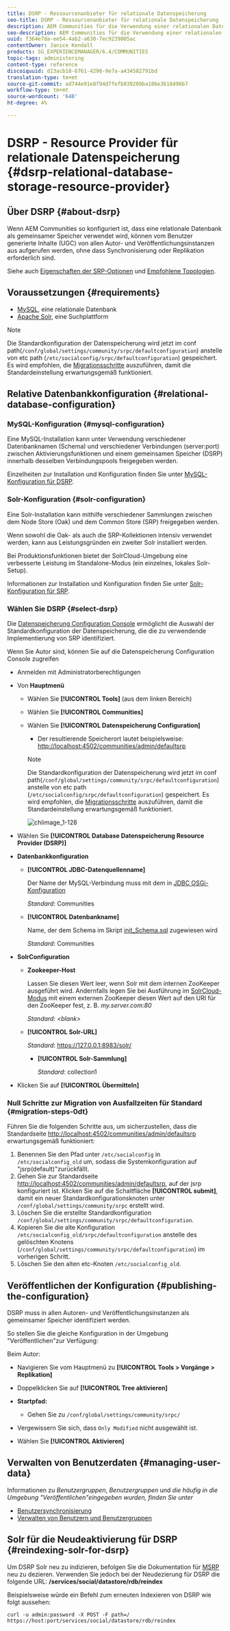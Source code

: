 ```yaml
---
title: DSRP - Ressourcenanbieter für relationale Datenspeicherung
seo-title: DSRP - Ressourcenanbieter für relationale Datenspeicherung
description: AEM Communities für die Verwendung einer relationalen Datenbank als gemeinsamen Speicher einrichten
seo-description: AEM Communities für die Verwendung einer relationalen Datenbank als gemeinsamen Speicher einrichten
uuid: f364e7da-ee54-4ab2-a630-7ec9239005ac
contentOwner: Janice Kendall
products: SG_EXPERIENCEMANAGER/6.4/COMMUNITIES
topic-tags: administering
content-type: reference
discoiquuid: d23acb18-6761-4290-9e7a-a434582791bd
translation-type: tm+mt
source-git-commit: ad744e91e8f94d7fefb939209ba186e3b18496b7
workflow-type: tm+mt
source-wordcount: '648'
ht-degree: 4%

---
```



# DSRP - Resource Provider für relationale Datenspeicherung {#dsrp-relational-database-storage-resource-provider}

## Über DSRP {#about-dsrp}

Wenn AEM Communities so konfiguriert ist, dass eine relationale Datenbank als gemeinsamer Speicher verwendet wird, können vom Benutzer generierte Inhalte (UGC) von allen Autor- und Veröffentlichungsinstanzen aus aufgerufen werden, ohne dass Synchronisierung oder Replikation erforderlich sind.

Siehe auch [Eigenschaften der SRP-Optionen](working-with-srp.md#characteristics-of-srp-options) und [Empfohlene Topologien](topologies.md).

## Voraussetzungen {#requirements}

* [MySQL](#mysql-configuration), eine relationale Datenbank
* [Apache Solr](#solr-configuration), eine Suchplattform

>[!NOTE]
>
>Die Standardkonfiguration der Datenspeicherung wird jetzt im conf path(`/conf/global/settings/community/srpc/defaultconfiguration`) anstelle von etc path (`/etc/socialconfig/srpc/defaultconfiguration`) gespeichert. Es wird empfohlen, die [Migrationsschritte](#migration-steps-0dt) auszuführen, damit die Standardeinstellung erwartungsgemäß funktioniert.


## Relative Datenbankkonfiguration {#relational-database-configuration}

### MySQL-Konfiguration {#mysql-configuration}

Eine MySQL-Installation kann unter Verwendung verschiedener Datenbanknamen (Schema) und verschiedener Verbindungen (server:port) zwischen Aktivierungsfunktionen und einem gemeinsamen Speicher (DSRP) innerhalb desselben Verbindungspools freigegeben werden.

Einzelheiten zur Installation und Konfiguration finden Sie unter [MySQL-Konfiguration für DSRP](dsrp-mysql.md).

### Solr-Konfiguration {#solr-configuration}

Eine Solr-Installation kann mithilfe verschiedener Sammlungen zwischen dem Node Store (Oak) und dem Common Store (SRP) freigegeben werden.

Wenn sowohl die Oak- als auch die SRP-Kollektionen intensiv verwendet werden, kann aus Leistungsgründen ein zweiter Solr installiert werden.

Bei Produktionsfunktionen bietet der SolrCloud-Umgebung eine verbesserte Leistung im Standalone-Modus (ein einzelnes, lokales Solr-Setup).

Informationen zur Installation und Konfiguration finden Sie unter [Solr-Konfiguration für SRP](solr.md).

### Wählen Sie DSRP {#select-dsrp}

Die [Datenspeicherung Configuration Console](srp-config.md) ermöglicht die Auswahl der Standardkonfiguration der Datenspeicherung, die die zu verwendende Implementierung von SRP identifiziert.

Wenn Sie Autor sind, können Sie auf die Datenspeicherung Configuration Console zugreifen

* Anmelden mit Administratorberechtigungen
* Von **Hauptmenü**

   * Wählen Sie **[!UICONTROL Tools]** (aus dem linken Bereich)
   * Wählen Sie **[!UICONTROL Communities]**
   * Wählen Sie **[!UICONTROL Datenspeicherung Configuration]**

      * Der resultierende Speicherort lautet beispielsweise: [http://localhost:4502/communities/admin/defaultsrp](http://localhost:4502/communities/admin/defaultsrp)
      >[!NOTE]
      >
      >Die Standardkonfiguration der Datenspeicherung wird jetzt im conf path(`/conf/global/settings/community/srpc/defaultconfiguration`) anstelle von etc path (`/etc/socialconfig/srpc/defaultconfiguration`) gespeichert. Es wird empfohlen, die [Migrationsschritte](#migration-steps-0dt) auszuführen, damit die Standardeinstellung erwartungsgemäß funktioniert.

      ![chlimage_1-128](assets/chlimage_1-128.png)

* Wählen Sie **[!UICONTROL Database Datenspeicherung Resource Provider (DSRP)]**
* **Datenbankkonfiguration**

   * **[!UICONTROL JDBC-Datenquellenname]**

      Der Name der MySQL-Verbindung muss mit dem in [JDBC OSGi-Konfiguration](dsrp-mysql.md#configurejdbcconnections)

      *Standard*: Communities

   * **[!UICONTROL Datenbankname]**

      Name, der dem Schema im Skript [init_Schema.sql](dsrp-mysql.md#obtain-the-sql-script) zugewiesen wird

      *Standard*: Communities

* **SolrConfiguration**

   * **[](https://cwiki.apache.org/confluence/display/solr/Using+ZooKeeper+to+Manage+Configuration+Files)Zookeeper-Host**

      Lassen Sie diesen Wert leer, wenn Solr mit dem internen ZooKeeper ausgeführt wird. Andernfalls legen Sie bei Ausführung im [SolrCloud-Modus](solr.md#solrcloud-mode) mit einem externen ZooKeeper diesen Wert auf den URI für den ZooKeeper fest, z. B. *my.server.com:80*

      *Standard*:  *&lt;blank>*

   * **[!UICONTROL Solr-URL]**

      *Standard*: https://127.0.0.1:8983/solr/

      * **[!UICONTROL Solr-Sammlung]**

         *Standard*: collection1

* Klicken Sie auf **[!UICONTROL Übermitteln]**

### Null Schritte zur Migration von Ausfallzeiten für Standard {#migration-steps-0dt}

Führen Sie die folgenden Schritte aus, um sicherzustellen, dass die Standardseite [http://localhost:4502/communities/admin/defaultsrp](http://localhost:4502/communities/admin/defaultsrp) erwartungsgemäß funktioniert:

1. Benennen Sie den Pfad unter `/etc/socialconfig` in `/etc/socialconfig_old` um, sodass die Systemkonfiguration auf &quot;jsrp(default)&quot;zurückfällt.
1. Gehen Sie zur Standardseite [http://localhost:4502/communities/admin/defaultsrp](http://localhost:4502/communities/admin/defaultsrp), auf der jsrp konfiguriert ist. Klicken Sie auf die Schaltfläche **[!UICONTROL submit]**, damit ein neuer Standardkonfigurationsknoten unter `/conf/global/settings/community/srpc` erstellt wird.
1. Löschen Sie die erstellte Standardkonfiguration `/conf/global/settings/community/srpc/defaultconfiguration`.
1. Kopieren Sie die alte Konfiguration `/etc/socialconfig_old/srpc/defaultconfiguration` anstelle des gelöschten Knotens (`/conf/global/settings/community/srpc/defaultconfiguration`) im vorherigen Schritt.
1. Löschen Sie den alten etc-Knoten `/etc/socialconfig_old`.

## Veröffentlichen der Konfiguration {#publishing-the-configuration}

DSRP muss in allen Autoren- und Veröffentlichungsinstanzen als gemeinsamer Speicher identifiziert werden.

So stellen Sie die gleiche Konfiguration in der Umgebung &quot;Veröffentlichen&quot;zur Verfügung:

Beim Autor:

* Navigieren Sie vom Hauptmenü zu **[!UICONTROL Tools > Vorgänge > Replikation]**
* Doppelklicken Sie auf **[!UICONTROL Tree aktivieren]**
* **Startpfad:**

   * Gehen Sie zu `/conf/global/settings/community/srpc/`

* Vergewissern Sie sich, dass `Only Modified` nicht ausgewählt ist.
* Wählen Sie **[!UICONTROL Aktivieren]**

## Verwalten von Benutzerdaten {#managing-user-data}

Informationen zu *Benutzergruppen*, *Benutzergruppen* und *die häufig in die Umgebung &quot;Veröffentlichen&quot;eingegeben wurden, finden Sie unter*

* [Benutzersynchronisierung](sync.md)
* [Verwalten von Benutzern und Benutzergruppen](users.md)

## Solr für die Neudeaktivierung für DSRP {#reindexing-solr-for-dsrp}

Um DSRP Solr neu zu indizieren, befolgen Sie die Dokumentation für [MSRP](msrp.md#msrp-reindex-tool) neu zu dezieren. Verwenden Sie jedoch bei der Neudezierung für DSRP die folgende URL: **/services/social/datastore/rdb/reindex**

Beispielsweise würde ein Befehl zum erneuten Indexieren von DSRP wie folgt aussehen:

```shell
curl -u admin:password -X POST -F path=/ https://host:port/services/social/datastore/rdb/reindex
```
